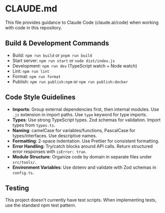 # CLAUDE.md

This file provides guidance to Claude Code (claude.ai/code) when working with code in this repository.

## Build & Development Commands
- Build: `npm run build` or `pnpm run build`
- Start server: `npm run start` or `node dist/index.js`
- Development: `npm run dev` (TypeScript watch + Node watch)
- Lint: `npm run lint`
- Format: `npm run format`
- Publish: `npm run publish:npm` or `npm run publish:docker`

## Code Style Guidelines
- **Imports**: Group external dependencies first, then internal modules. Use `.js` extension in import paths. Use `type` keyword for type imports.
- **Types**: Use strong TypeScript types. Zod schemas for validation. Import types from `types.ts`.
- **Naming**: camelCase for variables/functions, PascalCase for types/interfaces. Use descriptive names.
- **Formatting**: 2-space indentation. Use Prettier for consistent formatting.
- **Error Handling**: Try/catch blocks around API calls. Return structured error responses with `isError: true`.
- **Module Structure**: Organize code by domain in separate files under `src/tools/`.
- **Environment Variables**: Use dotenv and validate with Zod schemas in `config.ts`.

## Testing
This project doesn't currently have test scripts. When implementing tests, use the standard npm test pattern.